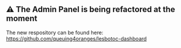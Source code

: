 ## ⚠️ The Admin Panel is being refactored at the moment

The new respository can be found here: https://github.com/queuing4oranges/lesbotoc-dashboard

